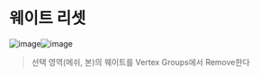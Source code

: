 # 웨이트 리셋
![image](https://user-images.githubusercontent.com/30430227/124885153-f08e8200-e00d-11eb-861b-42ac6af28546.png)![image](https://user-images.githubusercontent.com/30430227/124885360-26336b00-e00e-11eb-9c13-b136bd293870.png)
> 선택 영역(메쉬, 본)의 웨이트를 Vertex Groups에서 Remove한다
